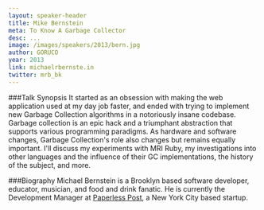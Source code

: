 ```yaml
---
layout: speaker-header
title: Mike Bernstein
meta: To Know A Garbage Collector
desc: ...
image: /images/speakers/2013/bern.jpg
author: GORUCO
year: 2013
link: michaelrbernste.in
twitter: mrb_bk
---
```


###Talk Synopsis
It started as an obsession with making the web application used at my day job faster, and ended with trying to implement new Garbage Collection algorithms in a notoriously insane codebase. Garbage collection is an epic hack and a triumphant abstraction that supports various programming paradigms. As hardware and software changes, Garbage Collection's role also changes but remains equally important. I'll discuss my experiments with MRI Ruby, my investigations into other languages and the influence of their GC implementations, the history of the subject, and more.

###Biography
Michael Bernstein is a Brooklyn based software developer, educator, musician, and food and drink fanatic. He is currently the Development Manager at [Paperless Post](http://paperlesspost.com), a New York City based startup.
